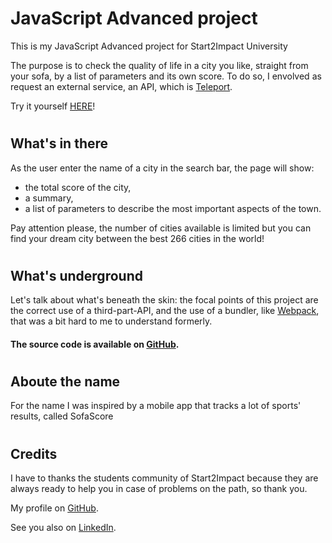 # <h1>JavaScript Advanced project</h1>
This is my JavaScript Advanced project for Start2Impact University

<p>The purpose is to check the quality of life in a city you like, straight from your sofa, by a list of parameters and its own score. To do so, I envolved  as request an external service, an API, which is <a href="https://teleport.org/">Teleport</a>.</p>

<p>Try it yourself <a href="https://cities-score.netlify.app" target="_blank">HERE</a>!</p>

# <h2>What's in there</h2>

<p>As the user enter the name of a city in the search bar, the page will show:</p>
<ul>
  <li>the total score of the city,</li>
  <li>a summary,</li>
  <li>a list of parameters to describe the most important aspects of the town.</li>
</ul>

<p>Pay attention please, the number of cities available is limited but you can find your dream city between the best 266 cities in the world!</p>

# <h2>What's underground</h2>

<p>Let's talk about what's beneath the skin: the focal points of this project are the correct use of a third-part-API, and the use of a bundler, like <a href="https://webpack.js.org" target="_blank">Webpack</a>, that was a bit hard to me to understand formerly.</p>
<p>
  
<h4>The source code is available on <a href="https://github.com/ClaudiaCavalleri/Cities-Score" target="_blank">GitHub</a>.</h4>

# <h2>Aboute the name</h2>
<p>For the name I was inspired by a mobile app that tracks a lot of sports' results, called SofaScore</p>

# <h2>Credits</h2>

<p>I have to thanks the students community of Start2Impact because they are always ready to help you in case of problems on the path, so thank you.</p>
  
<p>My profile on <a href="https://github.com/ClaudiaCavalleri" target="_blank">GitHub</a>.</p>
<p>See you also on <a href="https://www.linkedin.com/in/claudiacavalleri/" target="_blank">LinkedIn</a>.</p>


